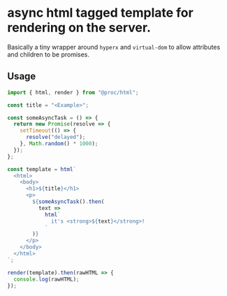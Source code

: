 # async html tagged template for rendering on the server.

Basically a tiny wrapper around `hyperx` and `virtual-dom` to allow attributes and
children to be promises.

## Usage

```typescript
import { html, render } from "@proc/html";

const title = "<Example>";

const someAsyncTask = () => {
  return new Promise(resolve => {
    setTimeout(() => {
      resolve("delayed");
    }, Math.random() * 1000);
  });
};

const template = html`
  <html>
    <body>
      <h1>${title}</h1>
      <p>
        ${someAsyncTask().then(
          text =>
            html`
              it's <strong>${text}</strong>!
            `
        )}
      </p>
    </body>
  </html>
`;

render(template).then(rawHTML => {
  console.log(rawHTML);
});
```
